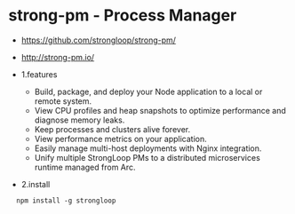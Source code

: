 # strong-pm - Process Manager

* https://github.com/strongloop/strong-pm/
* http://strong-pm.io/

* 1.features
  - Build, package, and deploy your Node application to a local or remote system.
  - View CPU profiles and heap snapshots to optimize performance and diagnose memory leaks.
  - Keep processes and clusters alive forever.
  - View performance metrics on your application.
  - Easily manage multi-host deployments with Nginx integration.
  - Unify multiple StrongLoop PMs to a distributed microservices runtime managed from Arc.

* 2.install

```
  npm install -g strongloop
```
